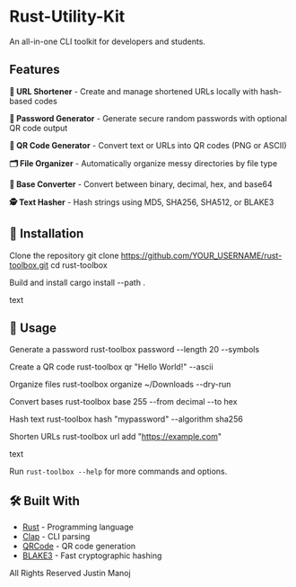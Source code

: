 # Rust-Utility-Kit

An all-in-one CLI toolkit for developers and students.

## Features

**🔗 URL Shortener** - Create and manage shortened URLs locally with hash-based codes

**🔐 Password Generator** - Generate secure random passwords with optional QR code output

**🧾 QR Code Generator** - Convert text or URLs into QR codes (PNG or ASCII)

**🗂️ File Organizer** - Automatically organize messy directories by file type

**🧮 Base Converter** - Convert between binary, decimal, hex, and base64

**🕵️ Text Hasher** - Hash strings using MD5, SHA256, SHA512, or BLAKE3

## 🚀 Installation

Clone the repository
git clone https://github.com/YOUR_USERNAME/rust-toolbox.git
cd rust-toolbox

Build and install
cargo install --path .

text

## 📖 Usage

Generate a password
rust-toolbox password --length 20 --symbols

Create a QR code
rust-toolbox qr "Hello World!" --ascii

Organize files
rust-toolbox organize ~/Downloads --dry-run

Convert bases
rust-toolbox base 255 --from decimal --to hex

Hash text
rust-toolbox hash "mypassword" --algorithm sha256

Shorten URLs
rust-toolbox url add "https://example.com"

text

Run `rust-toolbox --help` for more commands and options.

## 🛠️ Built With

- [Rust](https://www.rust-lang.org/) - Programming language
- [Clap](https://github.com/clap-rs/clap) - CLI parsing
- [QRCode](https://crates.io/crates/qrcode) - QR code generation
- [BLAKE3](https://github.com/BLAKE3-team/BLAKE3) - Fast cryptographic hashing

All Rights Reserved 
Justin Manoj
